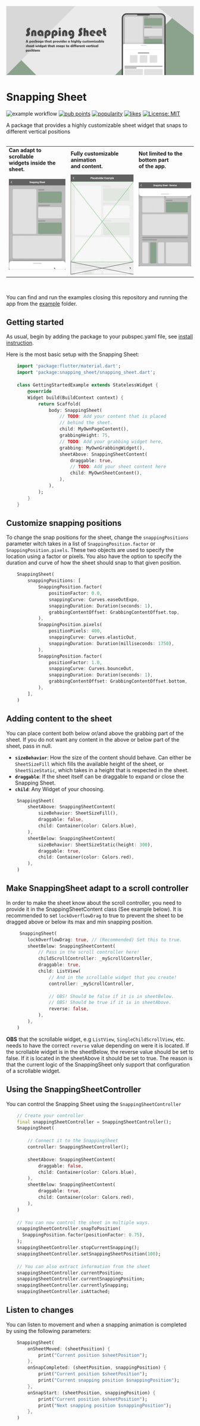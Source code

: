 <img src="./assets/ReadmeBanner.png">

# Snapping Sheet
![example workflow](https://github.com/adamjonsson/snapping_sheet/actions/workflows/dart.yml/badge.svg)
[![pub points](https://badges.bar/snapping_sheet/pub%20points)](https://pub.dev/packages/snapping_sheet/score)
[![popularity](https://badges.bar/snapping_sheet/popularity)](https://pub.dev/packages/snapping_sheet/score)
[![likes](https://badges.bar/snapping_sheet/likes)](https://pub.dev/packages/snapping_sheet/score)
[![License: MIT](https://img.shields.io/badge/License-MIT-yellow.svg)](https://opensource.org/licenses/MIT)

A package that provides a highly customizable sheet widget that snaps to different vertical positions
</br></br>
<table >
    <tr>
        <td>
            <b>
                Can adapt to scrollable <br> 
                widgets inside the sheet.
            </b>
        </td>
        <td>
            <b>
                Fully customizable animation </br> 
                and content.
            </b>
        </td>
        <td>
            <b>
                Not limited to the bottom part 
                </br> of the app.
            </b>
        </td>
    <tr>
    <tr>
        <td>
            <img src="./assets/preview.gif" width="300">
        </td>
        <td>
            <img src="./assets/placeholder.gif" width="300">
        </td>
        <td>
            <img src="./assets/preview_reverse.gif" width="300">
        </td>
    </tr>
</table>
</br>

You can find and run the examples closing this repository and running the app from the [example](https://github.com/AdamJonsson/snapping_sheet/example/) folder.

## Getting started

As usual, begin by adding the package to your pubspec.yaml file, see [install instruction](https://pub.dev/packages/snapping_sheet#-installing-tab-).

Here is the most basic setup with the Snapping Sheet:
```dart
    import 'package:flutter/material.dart';
    import 'package:snapping_sheet/snapping_sheet.dart';

    class GettingStartedExample extends StatelessWidget {
        @override
        Widget build(BuildContext context) {
            return Scaffold(
                body: SnappingSheet(
                    // TODO: Add your content that is placed
                    // behind the sheet.
                    child: MyOwnPageContent(), 
                    grabbingHeight: 75,
                    // TODO: Add your grabbing widget here,
                    grabbing: MyOwnGrabbingWidget(),
                    sheetAbove: SnappingSheetContent(
                        draggable: true,
                        // TODO: Add your sheet content here
                        child: MyOwnSheetContent(),
                    ),
                ),
            );
        }
    }
```

## Customize snapping positions

To change the snap positions for the sheet, change the `snappingPositions` parameter 
witch takes in a list of `SnappingPosition.factor` or `SnappingPosition.pixels`. These 
two objects are used to specify the location using a factor or pixels. You also have the option 
to specify the duration and curve of how the sheet should snap to that given position.

```dart
    SnappingSheet(
        snappingPositions: [
            SnappingPosition.factor(
                positionFactor: 0.0,
                snappingCurve: Curves.easeOutExpo,
                snappingDuration: Duration(seconds: 1),
                grabbingContentOffset: GrabbingContentOffset.top,
            ),
            SnappingPosition.pixels(
                positionPixels: 400,
                snappingCurve: Curves.elasticOut,
                snappingDuration: Duration(milliseconds: 1750),
            ),
            SnappingPosition.factor(
                positionFactor: 1.0,
                snappingCurve: Curves.bounceOut,
                snappingDuration: Duration(seconds: 1),
                grabbingContentOffset: GrabbingContentOffset.bottom,
            ),
        ],
    )
```

## Adding content to the sheet
You can place content both below or/and above the grabbing part of the sheet. If you do not want any content in the above or below part of the sheet, pass in null. 
* **`sizeBehavior`**: How the size of the content should behave. Can either be `SheetSizeFill` which fills the available height of the sheet, or `SheetSizeStatic`, which takes in a height that is respected in the sheet.
* **`draggable`**: If the sheet itself can be draggable to expand or close the Snapping Sheet.
* **`child`**: Any Widget of your choosing.
```dart
    SnappingSheet(
        sheetAbove: SnappingSheetContent(
            sizeBehavior: SheetSizeFill(),
            draggable: false,
            child: Container(color: Colors.blue),
        ),
        sheetBelow: SnappingSheetContent(
            sizeBehavior: SheetSizeStatic(height: 300),
            draggable: true,
            child: Container(color: Colors.red),
        ),
    )
```

## Make SnappingSheet adapt to a scroll controller
In order to make the sheet know about the scroll controller, you need to provide it in the SnappingSheetContent class (See example below). It is recommended to set `lockOverflowDrag` to true to prevent the sheet to be dragged above or below its max and min snapping position.
```dart
     SnappingSheet(
        lockOverflowDrag: true, // (Recommended) Set this to true.
        sheetBelow: SnappingSheetContent(
            // Pass in the scroll controller here!
            childScrollController: _myScrollController,
            draggable: true,
            child: ListView(
                // And in the scrollable widget that you create!
                controller: _myScrollController,

                // OBS! Should be false if it is in sheetBelow.
                // OBS! Should be true if it is in sheetAbove.
                reverse: false,
            ),
        ),
    )
```
**OBS** that the scrollable widget, e.g `ListView`, `SingleChildScrollView`, etc. needs to have the correct `reverse` value depending on were it is located. If the scrollable widget is in the sheetBelow, the reverse value should be set to false. If it is located in the sheetAbove it should be set to true. The reason is that the current logic of the SnappingSheet only support that configuration of a scrollable widget.  

## Using the SnappingSheetController
You can control the Snapping Sheet using the `SnappingSheetController`
```dart
    // Create your controller
    final snappingSheetController = SnappingSheetController();
    SnappingSheet(

        // Connect it to the SnappingSheet
        controller: SnappingSheetController();

        sheetAbove: SnappingSheetContent(
            draggable: false,
            child: Container(color: Colors.blue),
        ),
        sheetBelow: SnappingSheetContent(
            draggable: true,
            child: Container(color: Colors.red),
        ),
    )

    // You can now control the sheet in multiple ways.
    snappingSheetController.snapToPosition(
      SnappingPosition.factor(positionFactor: 0.75),
    );
    snappingSheetController.stopCurrentSnapping();
    snappingSheetController.setSnappingSheetPosition(100);

    // You can also extract information from the sheet
    snappingSheetController.currentPosition;
    snappingSheetController.currentSnappingPosition;
    snappingSheetController.currentlySnapping;
    snappingSheetController.isAttached;
```

## Listen to changes
You can listen to movement and when a snapping animation is completed by using the following parameters:
```dart
    SnappingSheet(
        onSheetMoved: (sheetPosition) {
            print("Current position $sheetPosition");
        },
        onSnapCompleted: (sheetPosition, snappingPosition) {
            print("Current position $sheetPosition");
            print("Current snapping position $snappingPosition");
        },
        onSnapStart: (sheetPosition, snappingPosition) {
            print("Current position $sheetPosition");
            print("Next snapping position $snappingPosition");
        },
    )
```